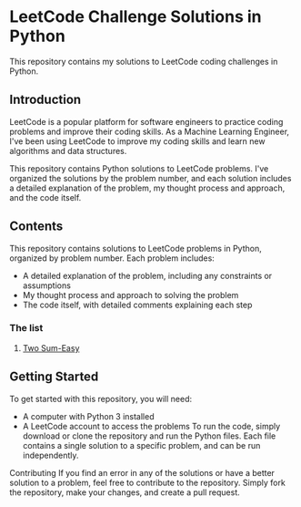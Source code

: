 # LeetCode Challenge Solutions in Python
This repository contains my solutions to LeetCode coding challenges in Python.

## Introduction
LeetCode is a popular platform for software engineers to practice coding problems and improve their coding skills. As a Machine Learning Engineer, I've been using LeetCode to improve my coding skills and learn new algorithms and data structures.

This repository contains Python solutions to LeetCode problems. I've organized the solutions by the problem number, and each solution includes a detailed explanation of the problem, my thought process and approach, and the code itself.

## Contents
This repository contains solutions to LeetCode problems in Python, organized by problem number. Each problem includes:

* A detailed explanation of the problem, including any constraints or assumptions
* My thought process and approach to solving the problem
* The code itself, with detailed comments explaining each step

### The list
1. [Two Sum-Easy](https://github.com/yuufong/LeetCode/tree/main/Two%20Sum)

## Getting Started
To get started with this repository, you will need:

* A computer with Python 3 installed
* A LeetCode account to access the problems
To run the code, simply download or clone the repository and run the Python files. Each file contains a single solution to a specific problem, and can be run independently.

Contributing
If you find an error in any of the solutions or have a better solution to a problem, feel free to contribute to the repository. Simply fork the repository, make your changes, and create a pull request.
